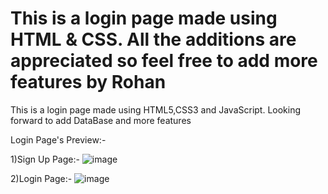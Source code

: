 
This is a login page made using HTML &amp; CSS. All the additions are appreciated so feel free to add more features by Rohan 
=======
This is a login page made using HTML5,CSS3 and JavaScript.
Looking forward to add DataBase and more features

Login Page's Preview:-

1)Sign Up Page:-
![image](https://user-images.githubusercontent.com/74227860/114296125-0c45c300-9ac7-11eb-9009-dd609428426f.png)


2)Login Page:-
![image](https://user-images.githubusercontent.com/74227860/114296165-3f885200-9ac7-11eb-8627-53c3030e97f6.png)
